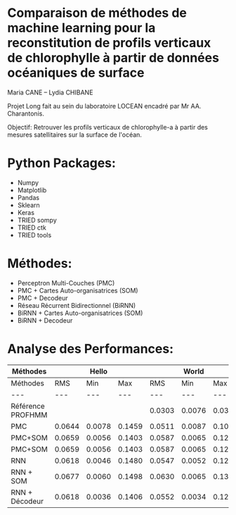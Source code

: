 # Comparaison de méthodes de machine learning pour la reconstitution de profils verticaux de chlorophylle à partir de données océaniques de surface
Maria CANE – Lydia CHIBANE

Projet Long fait au sein du laboratoire LOCEAN encadré par Mr AA. Charantonis. 

Objectif: Retrouver les profils verticaux de chlorophylle-a à partir des mesures satellitaires sur la surface de l'océan.

# Python Packages:
+ Numpy
+ Matplotlib
+ Pandas
+ Sklearn
+ Keras
+ TRIED sompy
+ TRIED ctk
+ TRIED tools

# Méthodes:
+ Perceptron Multi-Couches (PMC)
+ PMC + Cartes Auto-organisatrices (SOM)
+ PMC + Decodeur
+ Réseau Récurrent Bidirectionnel (BiRNN)
+ BiRNN + Cartes Auto-organisatrices (SOM)
+ BiRNN + Decodeur

# Analyse des Performances:
| Méthodes | | Hello | | | World| |
| --- | --- | --- | --- | --- | --- | --- |
| Méthodes | RMS | Min | Max | RMS | Min | Max |
| --- | --- | --- | --- | --- | --- | --- |
| Référence PROFHMM | | | | 0.0303 | 0.0076 | 0.0310 |
| PMC | 0.0644 | 0.0078 | 0.1459 | 0.0511 | 0.0087 | 0.1049 |
| PMC+SOM | 0.0659 | 0.0056 | 0.1403 | 0.0587 | 0.0065 | 0.1243 | 
| PMC+SOM | 0.0659 | 0.0056 | 0.1403 | 0.0587 | 0.0065 | 0.1243 | 
| RNN | 0.0618 | 0.0046 | 0.1480 | 0.0547 | 0.0052 | 0.1226 | 
| RNN + SOM | 0.0677 | 0.0060 | 0.1498 | 0.0630 | 0.0065 | 0.1359 |
| RNN + Décodeur | 0.0618 | 0.0036 | 0.1406 | 0.0552 | 0.0034 | 0.1263 | 





